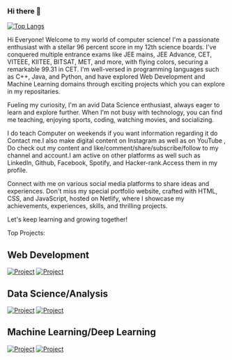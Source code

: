 ### Hi there 👋

[![Top Langs](https://github-readme-stats.vercel.app/api/top-langs/?username=kunzbhatia&layout=donut)](https://github.com/kunzbhatia/github-readme-stats)

Hi Everyone! Welcome to my world of computer science! I'm a passionate enthusiast with a stellar 96 percent score in my 12th science boards. I've conquered multiple entrance exams like JEE mains, JEE Advance, CET, VITEEE, KIITEE, BITSAT, MET, and more, with flying colors, securing a remarkable 99.31 in CET. I'm well-versed in programming languages such as C++, Java, and Python, and have explored Web Development and Machine Learning domains through exciting projects which you can explore in my repositaries.

Fueling my curiosity, I'm an avid Data Science enthusiast, always eager to learn and explore further. When I'm not busy with technology, you can find me teaching, enjoying sports, coding, watching movies, and socializing.

I do teach Computer on weekends if you want information regarding it do Contact me.I also make digital content on Instagram as well as on YouTube , Do check out my content and like/comment/share/subscribe/follow to my channel and account.I am active on other platforms as well such as LinkedIn, Github, Facebook, Spotify, and Hacker-rank.Access them in my profile.

Connect with me on various social media platforms to share ideas and experiences. Don't miss my special portfolio website, crafted with HTML, CSS, and JavaScript, hosted on Netlify, where I showcase my achievements, experiences, skills, and thrilling projects.

Let's keep learning and growing together!

Top Projects:
## Web Development
[![Project](https://github-readme-stats.vercel.app/api/pin/?username=kunzbhatia&repo=Portfolio-Website)](https://github.com/kunzbhatia/github-readme-stats)
[![Project](https://github-readme-stats.vercel.app/api/pin/?username=kunzbhatia&repo=Omnifood-Project)](https://github.com/kunzbhatia/github-readme-stats)

## Data Science/Analysis
[![Project](https://github-readme-stats.vercel.app/api/pin/?username=kunzbhatia&repo=kunzbhatia)](https://github.com/kunzbhatia/github-readme-stats)
[![Project](https://github-readme-stats.vercel.app/api/pin/?username=kunzbhatia&repo=kunzbhatia)](https://github.com/kunzbhatia/github-readme-stats)

## Machine Learning/Deep Learning
[![Project](https://github-readme-stats.vercel.app/api/pin/?username=kunzbhatia&repo=Heart-Disease-Prediction)](https://github.com/kunzbhatia/github-readme-stats)
[![Project](https://github-readme-stats.vercel.app/api/pin/?username=kunzbhatia&repo=Audizi-Emoplayer-Website)](https://github.com/kunzbhatia/github-readme-stats)
